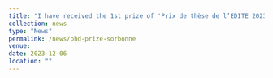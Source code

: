 ```yaml
---
title: "I have received the 1st prize of 'Prix de thèse de l’EDITE 2023' (Best PhD thesis) from Sorbonne University."
collection: news
type: "News"
permalink: /news/phd-prize-sorbonne
venue: 
date: 2023-12-06
location: ""
---
```

